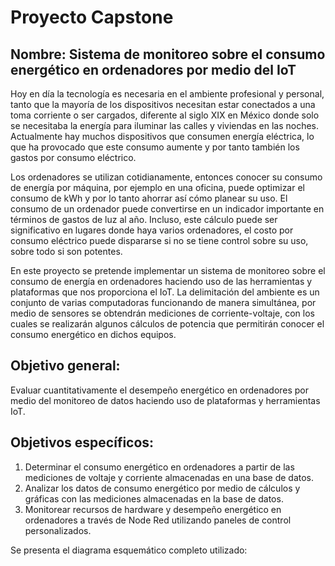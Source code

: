 # Proyecto Capstone

## Nombre: Sistema de monitoreo sobre el consumo energético en ordenadores por medio del IoT

Hoy en día la tecnología es necesaria en el ambiente profesional y personal, tanto que la mayoría de los dispositivos necesitan estar conectados a una toma corriente o ser cargados, diferente al siglo  XIX en México donde solo se necesitaba la energía para iluminar las calles y viviendas en las noches. Actualmente hay muchos dispositivos que consumen energía eléctrica, lo que ha provocado que este consumo aumente y por tanto también los gastos por consumo eléctrico. 

Los ordenadores se utilizan cotidianamente, entonces conocer su consumo de energía por máquina, por ejemplo en una oficina, puede optimizar el consumo de kWh y por lo tanto ahorrar así cómo planear su uso. El consumo de un ordenador puede convertirse en un indicador importante en términos de gastos de luz al año. Incluso, este cálculo puede ser significativo en lugares donde haya varios ordenadores, el costo por consumo eléctrico puede dispararse si no se tiene control sobre su uso, sobre todo si son potentes. 

En este proyecto se pretende implementar un sistema de monitoreo sobre el consumo de energía en ordenadores haciendo uso de las herramientas y plataformas que nos proporciona el IoT.  La delimitación del ambiente es un conjunto de varias computadoras funcionando de manera simultánea, por medio de sensores se obtendrán mediciones de corriente-voltaje, con los cuales se realizarán algunos cálculos de potencia que permitirán  conocer el consumo energético en dichos equipos. 

## Objetivo general:

Evaluar cuantitativamente el desempeño energético en ordenadores por medio del monitoreo de datos haciendo uso de plataformas y herramientas IoT.

## Objetivos específicos:

1. Determinar el consumo energético en ordenadores a partir de las mediciones de voltaje y corriente almacenadas en una base de datos. 
2. Analizar los datos de consumo energético por medio de cálculos y gráficas con las mediciones almacenadas en la base de datos. 
3. Monitorear recursos de hardware y desempeño energético en ordenadores a través de Node Red utilizando paneles de control personalizados.



Se presenta el diagrama esquemático completo utilizado:






